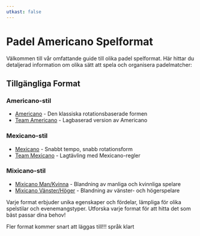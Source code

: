```yaml
---
utkast: false
---
```


# Padel Americano Spelformat

Välkommen till vår omfattande guide till olika padel spelformat. Här hittar du detaljerad information om olika sätt att spela och organisera padelmatcher:

## Tillgängliga Format

### Americano-stil
- [Americano](/sv/americano) - Den klassiska rotationsbaserade formen
- [Team Americano](/sv/team-americano) - Lagbaserad version av Americano

### Mexicano-stil
- [Mexicano](/sv/mexicano) - Snabbt tempo, snabb rotationsform
- [Team Mexicano](/sv/team-mexicano) - Lagtävling med Mexicano-regler

### Mixicano-stil
- [Mixicano Man/Kvinna](/sv/mixicano) - Blandning av manliga och kvinnliga spelare
- [Mixicano Vänster/Höger](/sv/mixicano) - Blandning av vänster- och högerspelare

Varje format erbjuder unika egenskaper och fördelar, lämpliga för olika spelstilar och evenemangstyper. Utforska varje format för att hitta det som bäst passar dina behov!

Fler format kommer snart att läggas till!!! språk klart